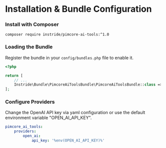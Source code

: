 # Installation & Bundle Configuration

### Install with Composer

```
composer require instride/pimcore-ai-tools:^1.0
```

### Loading the Bundle

Register the bundle in your `config/bundles.php` file to enable it.

```php
<?php

return [
    // ...
    Instride\Bundle\PimcoreAiToolsBundle\PimcoreAiToolsBundle::class => ['all' => true],
];
```

### Configure Providers

Change the OpenAI API key via yaml configuration or use the default environment variable "OPEN_AI_API_KEY".

```yaml
pimcore_ai_tools:
    providers:
        open_ai:
            api_key: '%env(OPEN_AI_API_KEY)%'
```
